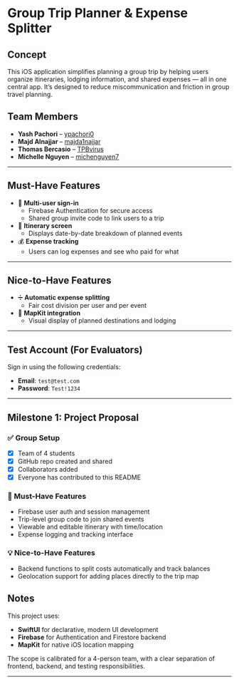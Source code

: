 # Group Trip Planner & Expense Splitter

## Concept

This iOS application simplifies planning a group trip by helping users organize itineraries, lodging information, and shared expenses — all in one central app. It’s designed to reduce miscommunication and friction in group travel planning.

## Team Members

- **Yash Pachori** – [ypachori0](https://github.com/ypachori0)
- **Majd Alnajjar** – [majda1najjar](https://github.com/majda1najjar)
- **Thomas Bercasio** – [TPBvirus](https://github.com/TPBvirus)
- **Michelle Nguyen** – [michenguyen7](https://github.com/michenguyen7)

---

## Must-Have Features

- 🔐 **Multi-user sign-in**
  - Firebase Authentication for secure access
  - Shared group invite code to link users to a trip
- 📅 **Itinerary screen**
  - Displays date-by-date breakdown of planned events
- 💰 **Expense tracking**
  - Users can log expenses and see who paid for what

---

## Nice-to-Have Features

- ➗ **Automatic expense splitting**
  - Fair cost division per user and per event
- 📍 **MapKit integration**
  - Visual display of planned destinations and lodging

---

## Test Account (For Evaluators)

Sign in using the following credentials:

- **Email**: `test@test.com`
- **Password**: `Test!1234`

---

## Milestone 1: Project Proposal

### ✅ Group Setup

- [x] Team of 4 students
- [x] GitHub repo created and shared
- [x] Collaborators added
- [x] Everyone has contributed to this README

### 🧩 Must-Have Features

- Firebase user auth and session management
- Trip-level group code to join shared events
- Viewable and editable itinerary with time/location
- Expense logging and tracking interface
  
### 💡 Nice-to-Have Features

- Backend functions to split costs automatically and track balances
- Geolocation support for adding places directly to the trip map

## Notes

This project uses:
- **SwiftUI** for declarative, modern UI development
- **Firebase** for Authentication and Firestore backend
- **MapKit** for native iOS location mapping

The scope is calibrated for a 4-person team, with a clear separation of frontend, backend, and testing responsibilities.

---

